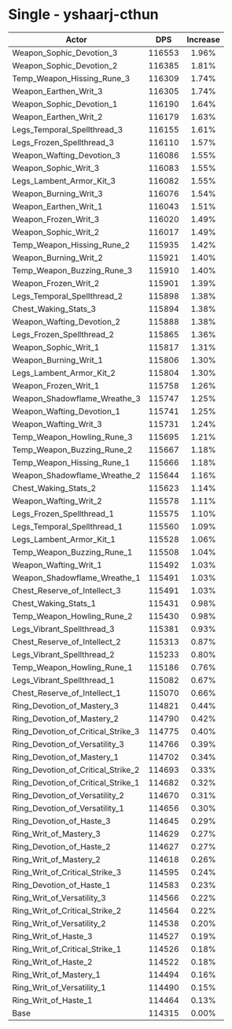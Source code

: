 # Single - yshaarj-cthun
| Actor | DPS | Increase |
|---|:---:|:---:|
|Weapon_Sophic_Devotion_3|116553|1.96%|
|Weapon_Sophic_Devotion_2|116385|1.81%|
|Temp_Weapon_Hissing_Rune_3|116309|1.74%|
|Weapon_Earthen_Writ_3|116305|1.74%|
|Weapon_Sophic_Devotion_1|116190|1.64%|
|Weapon_Earthen_Writ_2|116179|1.63%|
|Legs_Temporal_Spellthread_3|116155|1.61%|
|Legs_Frozen_Spellthread_3|116110|1.57%|
|Weapon_Wafting_Devotion_3|116086|1.55%|
|Weapon_Sophic_Writ_3|116083|1.55%|
|Legs_Lambent_Armor_Kit_3|116082|1.55%|
|Weapon_Burning_Writ_3|116076|1.54%|
|Weapon_Earthen_Writ_1|116043|1.51%|
|Weapon_Frozen_Writ_3|116020|1.49%|
|Weapon_Sophic_Writ_2|116017|1.49%|
|Temp_Weapon_Hissing_Rune_2|115935|1.42%|
|Weapon_Burning_Writ_2|115921|1.40%|
|Temp_Weapon_Buzzing_Rune_3|115910|1.40%|
|Weapon_Frozen_Writ_2|115901|1.39%|
|Legs_Temporal_Spellthread_2|115898|1.38%|
|Chest_Waking_Stats_3|115894|1.38%|
|Weapon_Wafting_Devotion_2|115888|1.38%|
|Legs_Frozen_Spellthread_2|115865|1.36%|
|Weapon_Sophic_Writ_1|115817|1.31%|
|Weapon_Burning_Writ_1|115806|1.30%|
|Legs_Lambent_Armor_Kit_2|115804|1.30%|
|Weapon_Frozen_Writ_1|115758|1.26%|
|Weapon_Shadowflame_Wreathe_3|115747|1.25%|
|Weapon_Wafting_Devotion_1|115741|1.25%|
|Weapon_Wafting_Writ_3|115731|1.24%|
|Temp_Weapon_Howling_Rune_3|115695|1.21%|
|Temp_Weapon_Buzzing_Rune_2|115667|1.18%|
|Temp_Weapon_Hissing_Rune_1|115666|1.18%|
|Weapon_Shadowflame_Wreathe_2|115644|1.16%|
|Chest_Waking_Stats_2|115623|1.14%|
|Weapon_Wafting_Writ_2|115578|1.11%|
|Legs_Frozen_Spellthread_1|115575|1.10%|
|Legs_Temporal_Spellthread_1|115560|1.09%|
|Legs_Lambent_Armor_Kit_1|115528|1.06%|
|Temp_Weapon_Buzzing_Rune_1|115508|1.04%|
|Weapon_Wafting_Writ_1|115492|1.03%|
|Weapon_Shadowflame_Wreathe_1|115491|1.03%|
|Chest_Reserve_of_Intellect_3|115491|1.03%|
|Chest_Waking_Stats_1|115431|0.98%|
|Temp_Weapon_Howling_Rune_2|115430|0.98%|
|Legs_Vibrant_Spellthread_3|115381|0.93%|
|Chest_Reserve_of_Intellect_2|115313|0.87%|
|Legs_Vibrant_Spellthread_2|115233|0.80%|
|Temp_Weapon_Howling_Rune_1|115186|0.76%|
|Legs_Vibrant_Spellthread_1|115082|0.67%|
|Chest_Reserve_of_Intellect_1|115070|0.66%|
|Ring_Devotion_of_Mastery_3|114821|0.44%|
|Ring_Devotion_of_Mastery_2|114790|0.42%|
|Ring_Devotion_of_Critical_Strike_3|114775|0.40%|
|Ring_Devotion_of_Versatility_3|114766|0.39%|
|Ring_Devotion_of_Mastery_1|114702|0.34%|
|Ring_Devotion_of_Critical_Strike_2|114693|0.33%|
|Ring_Devotion_of_Critical_Strike_1|114682|0.32%|
|Ring_Devotion_of_Versatility_2|114670|0.31%|
|Ring_Devotion_of_Versatility_1|114656|0.30%|
|Ring_Devotion_of_Haste_3|114645|0.29%|
|Ring_Writ_of_Mastery_3|114629|0.27%|
|Ring_Devotion_of_Haste_2|114627|0.27%|
|Ring_Writ_of_Mastery_2|114618|0.26%|
|Ring_Writ_of_Critical_Strike_3|114595|0.24%|
|Ring_Devotion_of_Haste_1|114583|0.23%|
|Ring_Writ_of_Versatility_3|114566|0.22%|
|Ring_Writ_of_Critical_Strike_2|114564|0.22%|
|Ring_Writ_of_Versatility_2|114538|0.20%|
|Ring_Writ_of_Haste_3|114527|0.19%|
|Ring_Writ_of_Critical_Strike_1|114526|0.18%|
|Ring_Writ_of_Haste_2|114522|0.18%|
|Ring_Writ_of_Mastery_1|114494|0.16%|
|Ring_Writ_of_Versatility_1|114490|0.15%|
|Ring_Writ_of_Haste_1|114464|0.13%|
|Base|114315|0.00%|
